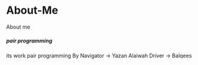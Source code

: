 # About-Me
About me


##### pair programming
its work pair programming By
Navigator -> Yazan Alaiwah
Driver -> Balqees